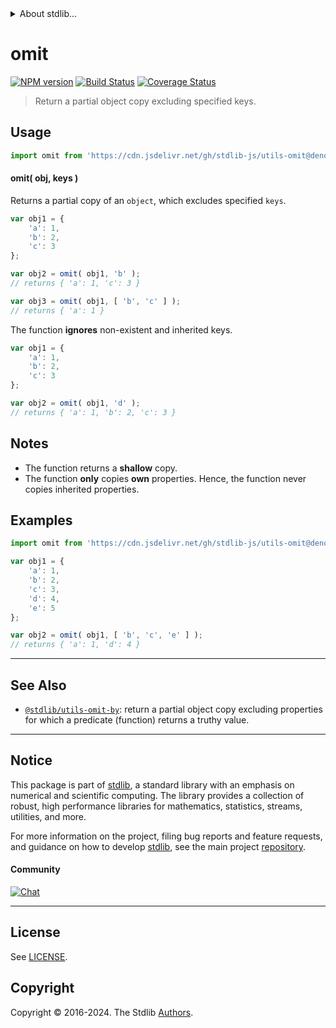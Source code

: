 <!--

@license Apache-2.0

Copyright (c) 2018 The Stdlib Authors.

Licensed under the Apache License, Version 2.0 (the "License");
you may not use this file except in compliance with the License.
You may obtain a copy of the License at

   http://www.apache.org/licenses/LICENSE-2.0

Unless required by applicable law or agreed to in writing, software
distributed under the License is distributed on an "AS IS" BASIS,
WITHOUT WARRANTIES OR CONDITIONS OF ANY KIND, either express or implied.
See the License for the specific language governing permissions and
limitations under the License.

-->


<details>
  <summary>
    About stdlib...
  </summary>
  <p>We believe in a future in which the web is a preferred environment for numerical computation. To help realize this future, we've built stdlib. stdlib is a standard library, with an emphasis on numerical and scientific computation, written in JavaScript (and C) for execution in browsers and in Node.js.</p>
  <p>The library is fully decomposable, being architected in such a way that you can swap out and mix and match APIs and functionality to cater to your exact preferences and use cases.</p>
  <p>When you use stdlib, you can be absolutely certain that you are using the most thorough, rigorous, well-written, studied, documented, tested, measured, and high-quality code out there.</p>
  <p>To join us in bringing numerical computing to the web, get started by checking us out on <a href="https://github.com/stdlib-js/stdlib">GitHub</a>, and please consider <a href="https://opencollective.com/stdlib">financially supporting stdlib</a>. We greatly appreciate your continued support!</p>
</details>

# omit

[![NPM version][npm-image]][npm-url] [![Build Status][test-image]][test-url] [![Coverage Status][coverage-image]][coverage-url] <!-- [![dependencies][dependencies-image]][dependencies-url] -->

> Return a partial object copy excluding specified keys.

<!-- Section to include introductory text. Make sure to keep an empty line after the intro `section` element and another before the `/section` close. -->

<section class="intro">

</section>

<!-- /.intro -->

<!-- Package usage documentation. -->



<section class="usage">

## Usage

```javascript
import omit from 'https://cdn.jsdelivr.net/gh/stdlib-js/utils-omit@deno/mod.js';
```

#### omit( obj, keys )

Returns a partial copy of an `object`, which excludes specified `keys`.

```javascript
var obj1 = {
    'a': 1,
    'b': 2,
    'c': 3
};

var obj2 = omit( obj1, 'b' );
// returns { 'a': 1, 'c': 3 }

var obj3 = omit( obj1, [ 'b', 'c' ] );
// returns { 'a': 1 }
```

The function **ignores** non-existent and inherited keys.

```javascript
var obj1 = {
    'a': 1,
    'b': 2,
    'c': 3
};

var obj2 = omit( obj1, 'd' );
// returns { 'a': 1, 'b': 2, 'c': 3 }
```

</section>

<!-- /.usage -->

<!-- Package usage notes. Make sure to keep an empty line after the `section` element and another before the `/section` close. -->

<section class="notes">

## Notes

-   The function returns a **shallow** copy.
-   The function **only** copies **own** properties. Hence, the function never copies inherited properties.

</section>

<!-- /.notes -->

<!-- Package usage examples. -->

<section class="examples">

## Examples

<!-- eslint no-undef: "error" -->

```javascript
import omit from 'https://cdn.jsdelivr.net/gh/stdlib-js/utils-omit@deno/mod.js';

var obj1 = {
    'a': 1,
    'b': 2,
    'c': 3,
    'd': 4,
    'e': 5
};

var obj2 = omit( obj1, [ 'b', 'c', 'e' ] );
// returns { 'a': 1, 'd': 4 }
```

</section>

<!-- /.examples -->

<!-- Section to include cited references. If references are included, add a horizontal rule *before* the section. Make sure to keep an empty line after the `section` element and another before the `/section` close. -->

<section class="references">

</section>

<!-- /.references -->

<!-- Section for related `stdlib` packages. Do not manually edit this section, as it is automatically populated. -->

<section class="related">

* * *

## See Also

-   <span class="package-name">[`@stdlib/utils-omit-by`][@stdlib/utils/omit-by]</span><span class="delimiter">: </span><span class="description">return a partial object copy excluding properties for which a predicate (function) returns a truthy value.</span>

</section>

<!-- /.related -->

<!-- Section for all links. Make sure to keep an empty line after the `section` element and another before the `/section` close. -->


<section class="main-repo" >

* * *

## Notice

This package is part of [stdlib][stdlib], a standard library with an emphasis on numerical and scientific computing. The library provides a collection of robust, high performance libraries for mathematics, statistics, streams, utilities, and more.

For more information on the project, filing bug reports and feature requests, and guidance on how to develop [stdlib][stdlib], see the main project [repository][stdlib].

#### Community

[![Chat][chat-image]][chat-url]

---

## License

See [LICENSE][stdlib-license].


## Copyright

Copyright &copy; 2016-2024. The Stdlib [Authors][stdlib-authors].

</section>

<!-- /.stdlib -->

<!-- Section for all links. Make sure to keep an empty line after the `section` element and another before the `/section` close. -->

<section class="links">

[npm-image]: http://img.shields.io/npm/v/@stdlib/utils-omit.svg
[npm-url]: https://npmjs.org/package/@stdlib/utils-omit

[test-image]: https://github.com/stdlib-js/utils-omit/actions/workflows/test.yml/badge.svg?branch=v0.2.1
[test-url]: https://github.com/stdlib-js/utils-omit/actions/workflows/test.yml?query=branch:v0.2.1

[coverage-image]: https://img.shields.io/codecov/c/github/stdlib-js/utils-omit/main.svg
[coverage-url]: https://codecov.io/github/stdlib-js/utils-omit?branch=main

<!--

[dependencies-image]: https://img.shields.io/david/stdlib-js/utils-omit.svg
[dependencies-url]: https://david-dm.org/stdlib-js/utils-omit/main

-->

[chat-image]: https://img.shields.io/gitter/room/stdlib-js/stdlib.svg
[chat-url]: https://app.gitter.im/#/room/#stdlib-js_stdlib:gitter.im

[stdlib]: https://github.com/stdlib-js/stdlib

[stdlib-authors]: https://github.com/stdlib-js/stdlib/graphs/contributors

[umd]: https://github.com/umdjs/umd
[es-module]: https://developer.mozilla.org/en-US/docs/Web/JavaScript/Guide/Modules

[deno-url]: https://github.com/stdlib-js/utils-omit/tree/deno
[deno-readme]: https://github.com/stdlib-js/utils-omit/blob/deno/README.md
[umd-url]: https://github.com/stdlib-js/utils-omit/tree/umd
[umd-readme]: https://github.com/stdlib-js/utils-omit/blob/umd/README.md
[esm-url]: https://github.com/stdlib-js/utils-omit/tree/esm
[esm-readme]: https://github.com/stdlib-js/utils-omit/blob/esm/README.md
[branches-url]: https://github.com/stdlib-js/utils-omit/blob/main/branches.md

[stdlib-license]: https://raw.githubusercontent.com/stdlib-js/utils-omit/main/LICENSE

<!-- <related-links> -->

[@stdlib/utils/omit-by]: https://github.com/stdlib-js/utils-omit-by/tree/deno

<!-- </related-links> -->

</section>

<!-- /.links -->

